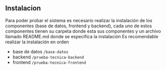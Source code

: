 ## Instalacion

Para poder probar el sistema es necesario realizar la instalación de los componentes (base de datos, frontend y backend), cada uno de estos componentes tienen su carpeta donde esta sus componentes y un archivo llamado README.md donde se especifica la instalación
Es recomendable realizar la instalación en orden
- base de datos `/base-datos`
- backend `/prueba-tecnica-backend`
- frontend `/prueba-tecnica-frontend`